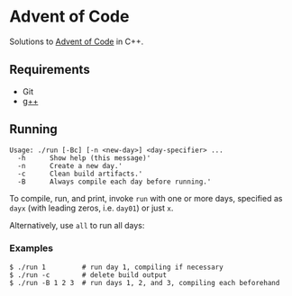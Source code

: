 # Advent of Code
Solutions to [Advent of Code](https://adventofcode.com/) in C++.

## Requirements
- Git
- [g++](https://gcc.gnu.org/)

## Running
```
Usage: ./run [-Bc] [-n <new-day>] <day-specifier> ...
  -h      Show help (this message)'
  -n      Create a new day.'
  -c      Clean build artifacts.'
  -B      Always compile each day before running.'
```

To compile, run, and print, invoke `run` with one or more days, specified as `dayx` (with leading zeros, i.e.
`day01`) or just `x`.

Alternatively, use `all` to run all days:

### Examples

```console
$ ./run 1         # run day 1, compiling if necessary
$ ./run -c        # delete build output
$ ./run -B 1 2 3  # run days 1, 2, and 3, compiling each beforehand
```
